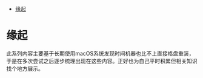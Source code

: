 <!--ts-->
* [缘起](#缘起)

<!-- Created by https://github.com/ekalinin/github-markdown-toc -->
<!-- Added by: runner, at: Thu Jun  9 03:50:46 UTC 2022 -->

<!--te-->
# 缘起

此系列内容主要基于长期使用macOS系统发现时间机器也比不上直接格盘重装，于是在多次尝试之后逐步梳理出现在这些内容。正好也为自己平时积累但相关知识找个地方展示。